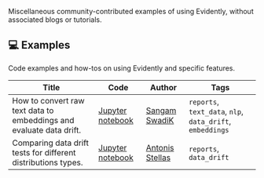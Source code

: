 Miscellaneous community-contributed examples of using Evidently, without associated blogs or tutorials.

## 💻 Examples

Code examples and how-tos on using Evidently and specific features.

Title | Code | Author | Tags 
--- |  --- | --- | --- 
How to convert raw text data to embeddings and evaluate data drift. | [Jupyter notebook](examples/how_to_run_drift_report_for_text_data.ipynb) | [Sangam SwadiK](https://github.com/SangamSwadiK) | `reports`, `text_data`, `nlp`, `data_drift`, `embeddings`
Comparing data drift tests for different distributions types. | [Jupyter notebook](examples/comparing_custom_statest_with_classic_distributions.ipynb) | [Antonis Stellas](https://github.com/AntonisCSt) | `reports`, `data_drift`
